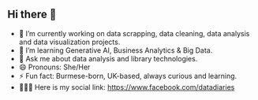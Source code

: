 ## Hi there 👋

- 🔭 I’m currently working on data scrapping, data cleaning, data analysis and data visualization projects.
- 🌱 I’m learning Generative AI, Business Analytics & Big Data.
- 💬 Ask me about data analysis and library technologies.
- 😄 Pronouns: She/Her
- ⚡ Fun fact: Burmese-born, UK-based, always curious and learning.
- 👩🏻‍🏫 Here is my social link: https://www.facebook.com/datadiaries

<!--
**hninnunuaye/hninnunuaye** is a ✨ _special_ ✨ repository because its `README.md` (this file) appears on your GitHub profile.

Here are some ideas to get you started:

- 🔭 I’m currently working on ...
- 🌱 I’m currently learning ...
- 👯 I’m looking to collaborate on ...
- 🤔 I’m looking for help with ...
- 💬 Ask me about ...
- 📫 How to reach me: ...
- 😄 Pronouns: ...
- ⚡ Fun fact: ...
-->
